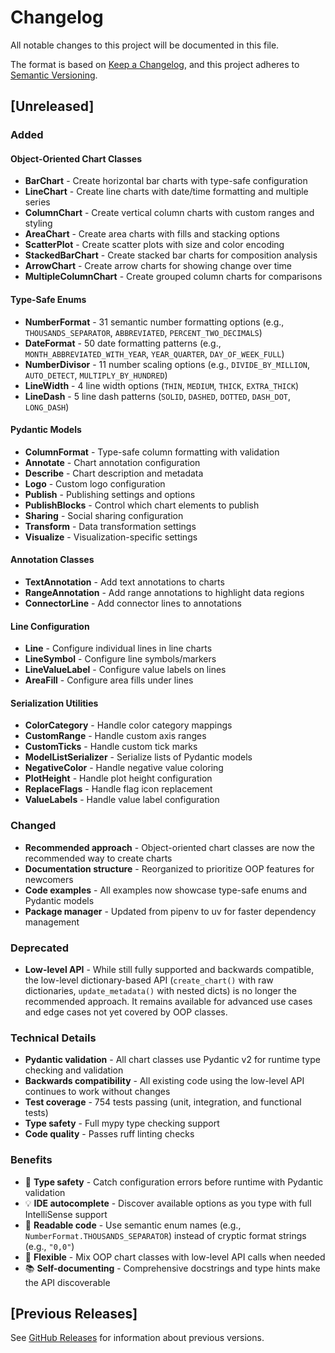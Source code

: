 # Changelog

All notable changes to this project will be documented in this file.

The format is based on [Keep a Changelog](https://keepachangelog.com/en/1.0.0/),
and this project adheres to [Semantic Versioning](https://semver.org/spec/v2.0.0.html).

## [Unreleased]

### Added

#### Object-Oriented Chart Classes
- **BarChart** - Create horizontal bar charts with type-safe configuration
- **LineChart** - Create line charts with date/time formatting and multiple series
- **ColumnChart** - Create vertical column charts with custom ranges and styling
- **AreaChart** - Create area charts with fills and stacking options
- **ScatterPlot** - Create scatter plots with size and color encoding
- **StackedBarChart** - Create stacked bar charts for composition analysis
- **ArrowChart** - Create arrow charts for showing change over time
- **MultipleColumnChart** - Create grouped column charts for comparisons

#### Type-Safe Enums
- **NumberFormat** - 31 semantic number formatting options (e.g., `THOUSANDS_SEPARATOR`, `ABBREVIATED`, `PERCENT_TWO_DECIMALS`)
- **DateFormat** - 50 date formatting patterns (e.g., `MONTH_ABBREVIATED_WITH_YEAR`, `YEAR_QUARTER`, `DAY_OF_WEEK_FULL`)
- **NumberDivisor** - 11 number scaling options (e.g., `DIVIDE_BY_MILLION`, `AUTO_DETECT`, `MULTIPLY_BY_HUNDRED`)
- **LineWidth** - 4 line width options (`THIN`, `MEDIUM`, `THICK`, `EXTRA_THICK`)
- **LineDash** - 5 line dash patterns (`SOLID`, `DASHED`, `DOTTED`, `DASH_DOT`, `LONG_DASH`)

#### Pydantic Models
- **ColumnFormat** - Type-safe column formatting with validation
- **Annotate** - Chart annotation configuration
- **Describe** - Chart description and metadata
- **Logo** - Custom logo configuration
- **Publish** - Publishing settings and options
- **PublishBlocks** - Control which chart elements to publish
- **Sharing** - Social sharing configuration
- **Transform** - Data transformation settings
- **Visualize** - Visualization-specific settings

#### Annotation Classes
- **TextAnnotation** - Add text annotations to charts
- **RangeAnnotation** - Add range annotations to highlight data regions
- **ConnectorLine** - Add connector lines to annotations

#### Line Configuration
- **Line** - Configure individual lines in line charts
- **LineSymbol** - Configure line symbols/markers
- **LineValueLabel** - Configure value labels on lines
- **AreaFill** - Configure area fills under lines

#### Serialization Utilities
- **ColorCategory** - Handle color category mappings
- **CustomRange** - Handle custom axis ranges
- **CustomTicks** - Handle custom tick marks
- **ModelListSerializer** - Serialize lists of Pydantic models
- **NegativeColor** - Handle negative value coloring
- **PlotHeight** - Handle plot height configuration
- **ReplaceFlags** - Handle flag icon replacement
- **ValueLabels** - Handle value label configuration

### Changed

- **Recommended approach** - Object-oriented chart classes are now the recommended way to create charts
- **Documentation structure** - Reorganized to prioritize OOP features for newcomers
- **Code examples** - All examples now showcase type-safe enums and Pydantic models
- **Package manager** - Updated from pipenv to uv for faster dependency management

### Deprecated

- **Low-level API** - While still fully supported and backwards compatible, the low-level dictionary-based API (`create_chart()` with raw dictionaries, `update_metadata()` with nested dicts) is no longer the recommended approach. It remains available for advanced use cases and edge cases not yet covered by OOP classes.

### Technical Details

- **Pydantic validation** - All chart classes use Pydantic v2 for runtime type checking and validation
- **Backwards compatibility** - All existing code using the low-level API continues to work without changes
- **Test coverage** - 754 tests passing (unit, integration, and functional tests)
- **Type safety** - Full mypy type checking support
- **Code quality** - Passes ruff linting checks

### Benefits

- 🎯 **Type safety** - Catch configuration errors before runtime with Pydantic validation
- 💡 **IDE autocomplete** - Discover available options as you type with full IntelliSense support
- 📖 **Readable code** - Use semantic enum names (e.g., `NumberFormat.THOUSANDS_SEPARATOR`) instead of cryptic format strings (e.g., `"0,0"`)
- 🔧 **Flexible** - Mix OOP chart classes with low-level API calls when needed
- 📚 **Self-documenting** - Comprehensive docstrings and type hints make the API discoverable

## [Previous Releases]

See [GitHub Releases](https://github.com/chekos/datawrapper/releases) for information about previous versions.
